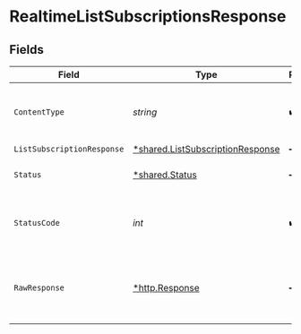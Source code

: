 # RealtimeListSubscriptionsResponse


## Fields

| Field                                                                               | Type                                                                                | Required                                                                            | Description                                                                         |
| ----------------------------------------------------------------------------------- | ----------------------------------------------------------------------------------- | ----------------------------------------------------------------------------------- | ----------------------------------------------------------------------------------- |
| `ContentType`                                                                       | *string*                                                                            | :heavy_check_mark:                                                                  | HTTP response content type for this operation                                       |
| `ListSubscriptionResponse`                                                          | [*shared.ListSubscriptionResponse](../../models/shared/listsubscriptionresponse.md) | :heavy_minus_sign:                                                                  | OK                                                                                  |
| `Status`                                                                            | [*shared.Status](../../models/shared/status.md)                                     | :heavy_minus_sign:                                                                  | Default error response                                                              |
| `StatusCode`                                                                        | *int*                                                                               | :heavy_check_mark:                                                                  | HTTP response status code for this operation                                        |
| `RawResponse`                                                                       | [*http.Response](https://pkg.go.dev/net/http#Response)                              | :heavy_minus_sign:                                                                  | Raw HTTP response; suitable for custom response parsing                             |